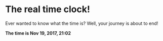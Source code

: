 # The real time clock!

Ever wanted to know what the time is? Well, your journey is about to end!

**The time is Nov 19, 2017, 21:02**